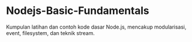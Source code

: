 # Nodejs-Basic-Fundamentals
Kumpulan latihan dan contoh kode dasar Node.js, mencakup modularisasi, event, filesystem, dan teknik stream.
